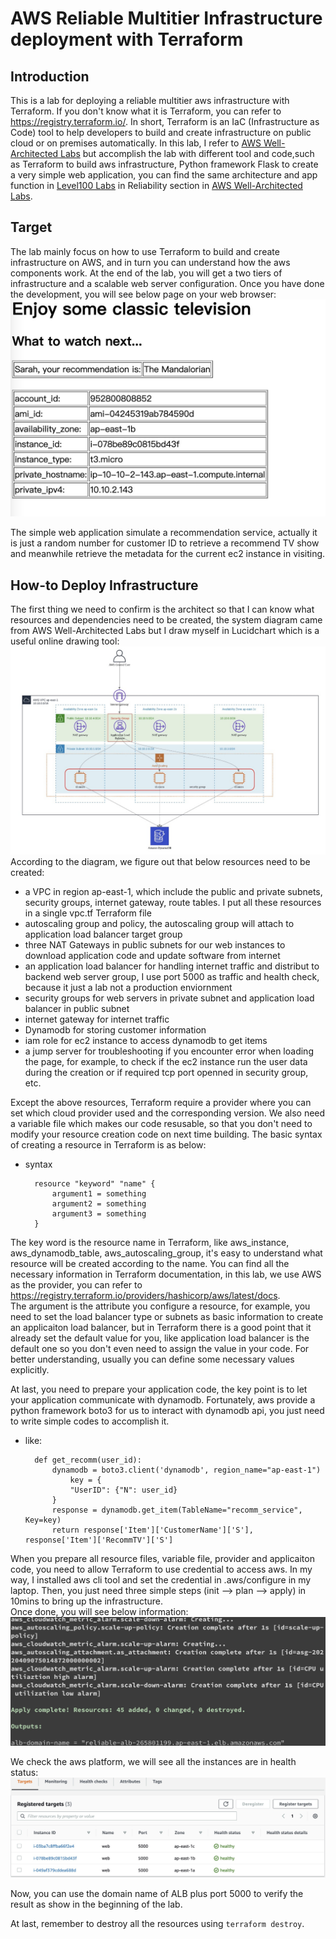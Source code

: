 # AWS Reliable Multitier Infrastructure deployment with Terraform

## Introduction
This is a lab for deploying a reliable multitier aws infrastructure with Terraform. If you don't know what it is Terraform, you can refer to <https://registry.terraform.io/>. In short, Terraform is an IaC (Infrastructure as Code) tool to help developers to build and create infrastructure on public cloud or on premises automatically. In this lab, I refer to [AWS Well-Architected Labs](https://wellarchitectedlabs.com/) but accomplish the lab with different tool and code,such as Terraform to build aws infrastructure, Python framework Flask to create a very simple web application, you can find the same architecture and app function in [Level100 Labs](https://wellarchitectedlabs.com/reliability/100_labs/100_deploy_cloudformation/) in  Reliability section in [AWS Well-Architected Labs](https://wellarchitectedlabs.com/). 

## Target
The lab mainly focus on how to use Terraform to build and create infrastructure on AWS, and in turn you can understand how the aws components work. At the end of the lab, you will get a two tiers of infrastructure and a scalable web server configuration. Once you have done the development, you will see below page on your web browser:
![result_page](./result_page.jpeg)

The simple web application simulate a recommendation service, actually it is just a random number for customer ID to retrieve a recommend TV show and meanwhile retrieve the metadata for the current ec2 instance in visiting.

## How-to Deploy Infrastructure
The first thing we need to confirm is the architect so that I can know what resources and dependencies need to be created, the system diagram came from AWS Well-Architected Labs but I draw myself in Lucidchart which is a useful online drawing tool:
![architect_diagram](./architect.jpeg "architect")
According to the diagram, we figure out that below resources need to be created:
- a VPC in region ap-east-1, which include the public and private subnets, security groups, internet gateway, route tables. I put all these resources in a single vpc.tf Terraform file
- autoscaling group and policy, the autoscaling group will attach to application load balancer target group
- three NAT Gateways in public subnets for our web instances to download application code and update software from internet
- an application load balancer for handling internet traffic and distribut to backend web server group, I use port 5000 as traffic and health check, because it just a lab not a production enviornment
- security groups for web servers in private subnet and application load balancer in public subnet
- internet gateway for internet traffic
- Dynamodb for storing customer information
- iam role for ec2 instance to access dynamodb to get items
- a jump server for troubleshooting if you encounter error when loading the page, for example, to check if the ec2 instance run the user data during the creation or if required tcp port openned in security group, etc.

Except the above resources, Terraform require a provider where you can set which cloud provider used and the corresponding version. We also need a variable file which makes our code resusable, so that you don't need to modify your resource creation code on next time building.
The basic syntax of creating a resource in Terraform is as below:
- syntax  
        
        resource "keyword" "name" {
            argument1 = something
            argument2 = something
            argument3 = something
        } 
The key word is the resource name in Terraform, like aws_instance, aws_dynamodb_table, aws_autoscaling_group, it's easy to understand what resource will be created according to the name. You can find all the necessary information in Terraform documentation, in this lab, we use AWS as the provider, you can refer to <https://registry.terraform.io/providers/hashicorp/aws/latest/docs>.  
The argument is the attribute you configure a resource, for example, you need to set the load balancer type or subnets as basic information to create an applicaiton load balancer, but in Terraform there is a good point that it already set the default value for you, like application load balancer is the default one so you don't even need to assign the value in your code. For better understanding, usually you can define some necessary values explicitly. 

At last, you need to prepare your application code, the key point is to let your application communicate with dynamodb. Fortunately, aws provide a python framework boto3 for us to interact with dynamodb api, you just need to write simple codes to accomplish it. 
- like: 
        
        def get_recomm(user_id):
            dynamodb = boto3.client('dynamodb', region_name="ap-east-1")
                key = {
                "UserID": {"N": user_id}
            }
            response = dynamodb.get_item(TableName="recomm_service", Key=key)
            return response['Item']['CustomerName']['S'], response['Item']['RecommTV']['S']

When you prepare all resource files, variable file, provider and applicaiton code, you need to allow Terraform to use credential to access aws. In my way, I installed aws cli tool and set the credential in .aws/configure in my laptop. Then, you just need three simple steps (init --> plan --> apply) in 10mins to bring up the infrastructure.  
Once done, you will see below information:  
![result_page](./terraform_apply.jpeg)  

We check the aws platform, we will see all the instances are in health status:  
![health_status](./alb_health_check.jpeg)  

Now, you can use the domain name of ALB plus port 5000 to verify the result as show in the beginning of the lab.

At last, remember to destroy all the resources using `terraform destroy`.
   
